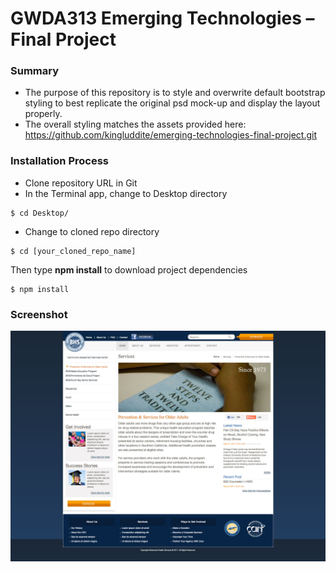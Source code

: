 # GWDA313 Emerging Technologies – Final Project

### Summary
* The purpose of this repository is to style and overwrite default bootstrap styling to best replicate the original psd mock-up and display the layout properly.
* The overall styling matches the assets provided here: <https://github.com/kingluddite/emerging-technologies-final-project.git>

### Installation Process
* Clone repository URL in Git
* In the Terminal app, change to Desktop directory 
```
$ cd Desktop/
```
* Change to cloned repo directory
```
$ cd [your_cloned_repo_name]
```
Then type **npm install** to download project dependencies
```
$ npm install
```

### Screenshot
![BHS screenshot](misc/bhs-services-screenshot.jpg?raw=true "Services page of BHS site")
